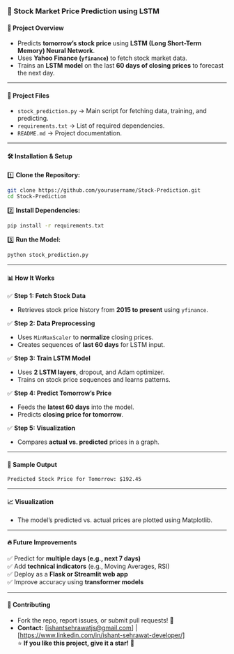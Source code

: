 ### **📌 Stock Market Price Prediction using LSTM**  

#### 🚀 **Project Overview**  
- Predicts **tomorrow’s stock price** using **LSTM (Long Short-Term Memory) Neural Network**.  
- Uses **Yahoo Finance (`yfinance`)** to fetch stock market data.  
- Trains an **LSTM model** on the last **60 days of closing prices** to forecast the next day.  

---

#### 📂 **Project Files**  
- `stock_prediction.py` → Main script for fetching data, training, and predicting.  
- `requirements.txt` → List of required dependencies.  
- `README.md` → Project documentation.  

---

#### 🛠️ **Installation & Setup**  
1️⃣ **Clone the Repository:**  
```bash
git clone https://github.com/yourusername/Stock-Prediction.git
cd Stock-Prediction
```  
2️⃣ **Install Dependencies:**  
```bash
pip install -r requirements.txt
```  
3️⃣ **Run the Model:**  
```bash
python stock_prediction.py
```  

---

#### 📊 **How It Works**  
✅ **Step 1: Fetch Stock Data**  
- Retrieves stock price history from **2015 to present** using `yfinance`.  

✅ **Step 2: Data Preprocessing**  
- Uses `MinMaxScaler` to **normalize** closing prices.  
- Creates sequences of **last 60 days** for LSTM input.  

✅ **Step 3: Train LSTM Model**  
- Uses **2 LSTM layers**, dropout, and Adam optimizer.  
- Trains on stock price sequences and learns patterns.  

✅ **Step 4: Predict Tomorrow’s Price**  
- Feeds the **latest 60 days** into the model.  
- Predicts **closing price for tomorrow**.  

✅ **Step 5: Visualization**  
- Compares **actual vs. predicted** prices in a graph.  

---

#### 📌 **Sample Output**  
```
Predicted Stock Price for Tomorrow: $192.45
```  

---

#### 📈 **Visualization**  
- The model’s predicted vs. actual prices are plotted using Matplotlib.  

---

#### 🔥 **Future Improvements**  
✅ Predict for **multiple days (e.g., next 7 days)**  
✅ Add **technical indicators** (e.g., Moving Averages, RSI)  
✅ Deploy as a **Flask or Streamlit web app**  
✅ Improve accuracy using **transformer models**  

---

#### 🤝 **Contributing**  
- Fork the repo, report issues, or submit pull requests! 🚀  
- **Contact:** [ishantsehrawatjs@gmail.com] | [https://www.linkedin.com/in/ishant-sehrawat-developer/]  
⭐ **If you like this project, give it a star!** 🌟  

